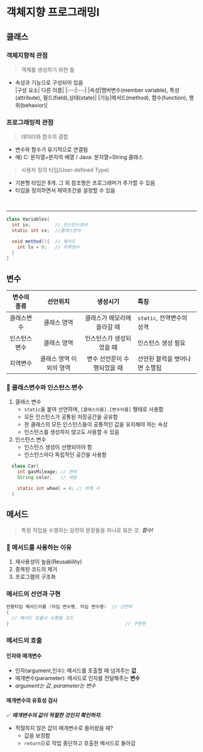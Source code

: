 # 객체지향 프로그래밍Ⅰ
## 클래스
### 객체지향적 관점
> 객체를 생성하기 위한 틀
- 속성과 기능으로 구성되어 있음  
  |구성 요소| 다른 이름| 
  |:--:|:--:|
  |속성|멤버변수(member variable), 특성(attribute), 필드(field),상태(state)| 
  |기능|메서드(method), 함수(function), 행위(behavior)|
### 프로그래밍적 관점
> 데이터와 함수의 결합
- 변수와 함수가 유기적으로 연결됨
- 예) C: 문자열=문자의 배열 / Java: 문자열=String 클래스
> 사용자 정의 타입(User-defined Type)
- 기본형 타입은 8개. 그 외 참조형은 프로그래머가 추가할 수 있음
- 타입을 정의하면서 제약조건을 설정할 수 있음

<br>

------  

```Java
class Variables{
  int iv;         // 인스턴스변수
  static int cv;  //클래스변수

  void method(){  // 메서드
    int lv = 0;   // 지역변수
  }
}
```
## 변수
|변수의 종류|선언위치|생성시기|특징|
|:--------:|:-------:|:------:|:----|
|클래스변수|클래스 영역|클래스가 메모리에 올라갈 때|`static`, 전역변수의 성격|
|인스턴스변수|클래스 영역|인스턴스가 생성되었을 때|인스턴스 생성 필요|
|지역변수|클래스 영역 이외의 영역|변수 선언문이 수행되었을 때|선언된 블럭을 벗어나면 소멸됨|
### 🤔 클래스변수와 인스턴스 변수
1. 클래스 변수
   - `static`을 붙여 선언하며, `[클래스이름].[변수이름]` 형태로 사용함
   - 모든 인스턴스가 공통된 저장공간을 공유함
   - 한 클래스의 모든 인스턴스들이 공통적인 값을 유지해야 하는 속성
   - 인스턴스를 생성하지 않고도 사용할 수 있음
2. 인스턴스 변수
   - 인스턴스 생성이 선행되어야 함
   - 인스턴스마다 독립적인 공간을 사용함
```Java
  class Car{
    int gasMileage; // 연비
    String color;   // 색상

    static int wheel = 4; // 바퀴 수
  }
```
## 메서드
> 특정 작업을 수행하는 일련의 문장들을 하나로 묶은 것. ***함수!***
### 🤔 메서드를 사용하는 이유
1. 재사용성이 높음(Reusability)
2. 중복된 코드의 제거
3. 프로그램의 구조화
### 메서드의 선언과 구현
```Java
반환타입 메서드이름 (타입 변수명, 타입 변수명)  // 선언부
{
  // 메서드 호출시 수행될 코드
}                                           // 구현부
```
### 메서드의 호출
#### 인자와 매개변수
- 인자(argument,인수): 메서드를 호출할 때 넘겨주는 **값**
- 매개변수(parameter): 메서드로 인자를 전달해주는 **변수**
- *argument는 값, parameter는 변수*
#### 매개변수의 유효성 검사
✅ ***매개변수의 값이 적절한 것인지 확인하자.***
- 적절하지 않은 값이 매개변수로 들어왔을 때?
  - 값을 보정함
  - `return`으로 작업 중단하고 호출한 메서드로 돌아감